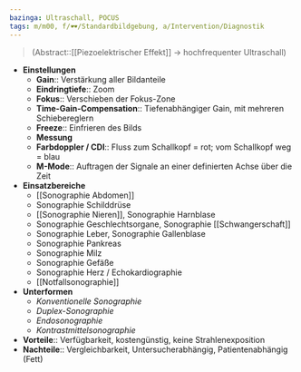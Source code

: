 ```yaml
---
bazinga: Ultraschall, POCUS
tags: m/m00, f/🕶️/Standardbildgebung, a/Intervention/Diagnostik
---
```

> (Abstract::[[Piezoelektrischer Effekt]] → hochfrequenter Ultraschall)
- **Einstellungen**
	- **Gain**:: Verstärkung aller Bildanteile
	- **Eindringtiefe**:: Zoom
	- **Fokus**:: Verschieben der Fokus-Zone
	- **Time-Gain-Compensation**:: Tiefenabhängiger Gain, mit mehreren Schiebereglern
	- **Freeze**:: Einfrieren des Bilds
	- **Messung**
	- **Farbdoppler / CDI**:: Fluss zum Schallkopf = rot; vom Schallkopf weg = blau
	- **M-Mode**:: Auftragen der Signale an einer definierten Achse über die Zeit
- **Einsatzbereiche**
	- [[Sonographie Abdomen]]
	- Sonographie Schilddrüse
	- [[Sonographie Nieren]], Sonographie Harnblase
	- Sonographie Geschlechtsorgane, Sonographie [[Schwangerschaft]]
	- Sonographie Leber, Sonographie Gallenblase
	- Sonographie Pankreas
	- Sonographie Milz
	- Sonographie Gefäße
	- Sonographie Herz / Echokardiographie
	- [[Notfallsonographie]]
- **Unterformen**
	- *Konventionelle Sonographie*
	- *Duplex-Sonographie*
	- *Endosonographie*
	- *Kontrastmittelsonographie*
- **Vorteile**:: Verfügbarkeit, kostengünstig, keine Strahlenexposition
- **Nachteile**:: Vergleichbarkeit, Untersucherabhängig, Patientenabhängig (Fett)